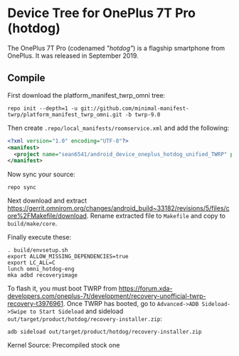 # Device Tree for OnePlus 7T Pro (hotdog)

The OnePlus 7T Pro (codenamed _"hotdog"_) is a flagship smartphone from OnePlus.
It was released in September 2019.


## Compile

First download the platform_manifest_twrp_omni tree:

```
repo init --depth=1 -u git://github.com/minimal-manifest-twrp/platform_manifest_twrp_omni.git -b twrp-9.0
```

Then create `.repo/local_manifests/roomservice.xml` and add the following: 

```xml
<?xml version="1.0" encoding="UTF-8"?>
<manifest>
  <project name="sean6541/android_device_oneplus_hotdog_unified_TWRP" path="device/oneplus/hotdog" remote="github" revision="master" />
</manifest>
```

Now sync your source:

```
repo sync
```

Next download and extract https://gerrit.omnirom.org/changes/android_build~33182/revisions/5/files/core%2FMakefile/download. Rename extracted file to `Makefile` and copy to `build/make/core`.

Finally execute these:

```
. build/envsetup.sh
export ALLOW_MISSING_DEPENDENCIES=true
export LC_ALL=C
lunch omni_hotdog-eng
mka adbd recoveryimage
```

To flash it, you must boot TWRP from https://forum.xda-developers.com/oneplus-7t/development/recovery-unofficial-twrp-recovery-t3976961. Once TWRP has booted, go to `Advanced->ADB Sideload->Swipe to Start Sideload` and sideload `out/target/product/hotdog/recovery-installer.zip`:

```
adb sideload out/target/product/hotdog/recovery-installer.zip
```

Kernel Source: Precompiled stock one
